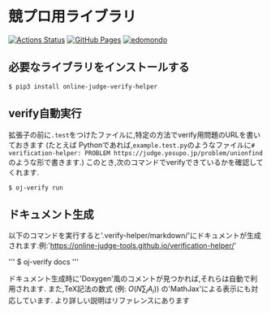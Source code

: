 # 競プロ用ライブラリ

[![Actions Status](https://github.com/edomonndo/python-library/workflows/verify/badge.svg)](https://github.com/edomonndo/python-library/actions)
[![GitHub Pages](https://img.shields.io/static/v1?label=GitHub+Pages&message=+&color=brightgreen&logo=github)](https://edomonndo.github.io/python-library/) 
[![edomondo](https://img.shields.io/endpoint?url=https%3A%2F%2Fatcoder-badges.now.sh%2Fapi%2Fatcoder%2Fjson%2Fedomondo)](https://atcoder.jp/users/edomondo)

## 必要なライブラリをインストールする

```
$ pip3 install online-judge-verify-helper
```

## verify自動実行

拡張子の前に`.test`をつけたファイルに,特定の方法でverify用問題のURLを書いておきます (たとえば Pythonであれば,`example.test.py`のようなファイルに`# verification-helper: PROBLEM https://judge.yosupo.jp/problem/unionfind`のような形で書きます.) このとき,次のコマンドでverifyできているかを確認してくれます.

```
$ oj-verify run
```

## ドキュメント生成

以下のコマンドを実行すると'.verify-helper/markdown/'にドキュメントが生成されます.例:'https://online-judge-tools.github.io/verification-helper/'

'''
$ oj-verify docs
'''

ドキュメント生成時に'Doxygen'風のコメントが見つかれば,それらは自動で利用されます. また,TeX記法の数式 (例: $O(N \sum_i A_i)$) の'MathJax'による表示にも対応しています. より詳しい説明はリファレンスにあります
